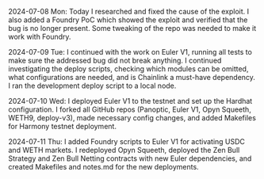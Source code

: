 2024-07-08 Mon: Today I researched and fixed the cause of the exploit. I also added a Foundry PoC which showed the exploit and verified that the bug is no longer present. Some tweaking of the repo was needed to make it work with Foundry.

2024-07-09 Tue: I continued with the work on Euler V1, running all tests to make sure the addressed bug did not break anything. I continued investigating the deploy scripts, checking which modules can be omitted, what configurations are needed, and is Chainlink a must-have dependency. I ran the development deploy script to a local node.

2024-07-10 Wed:
I deployed Euler V1 to the testnet and set up the Hardhat configuration. I forked all GitHub repos (Panoptic, Euler V1, Opyn Squeeth, WETH9, deploy-v3), made necessary config changes, and added Makefiles for Harmony testnet deployment.

2024-07-11 Thu:
I added Foundry scripts to Euler V1 for activating USDC and WETH markets. I redeployed Opyn Squeeth, deployed the Zen Bull Strategy and Zen Bull Netting contracts with new Euler dependencies, and created Makefiles and notes.md for the new deployments.